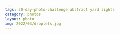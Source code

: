 ```yaml
---
tags: 30-day-photo-challenge abstract yard lights
category: photos
layout: photo
img: 2022/03/droplets.jpg
---
```

